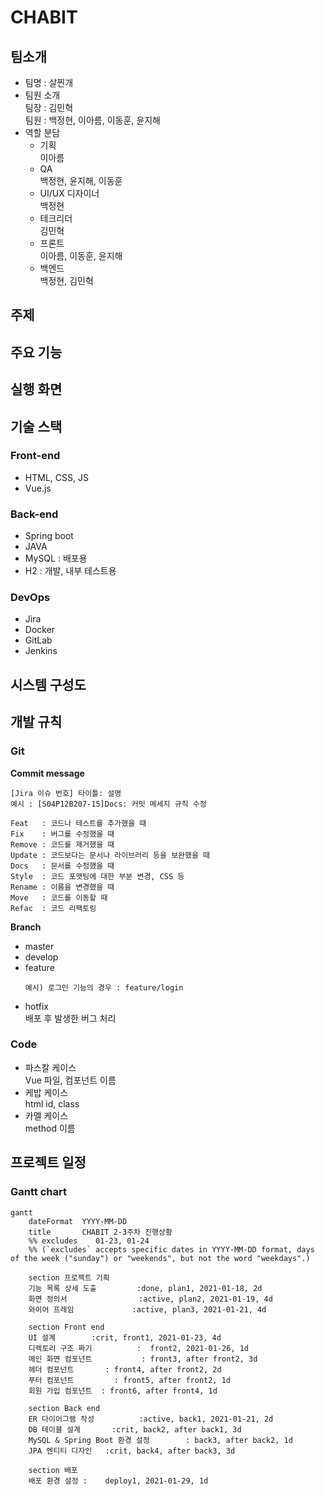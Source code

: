 # CHABIT

## 팀소개

- 팀명 : 살찐개
- 팀원 소개  
   팀장 : 김민혁  
   팀원 : 백정현, 이아름, 이동훈, 윤지해
- 역할 분담
  - 기획  
     이아름
  - QA  
     백정현, 윤지해, 이동훈
  - UI/UX 디자이너  
     백정현
  - 테크리더  
     김민혁
  - 프론트  
     이아름, 이동훈, 윤지해
  - 백엔드  
     백정현, 김민혁

## 주제

## 주요 기능

## 실행 화면

## 기술 스택

### Front-end

- HTML, CSS, JS
- Vue.js

### Back-end

- Spring boot
- JAVA
- MySQL : 배포용
- H2 : 개발, 내부 테스트용

### DevOps

- Jira
- Docker
- GitLab
- Jenkins

## 시스템 구성도

## 개발 규칙

### Git

**Commit message**

```
[Jira 이슈 번호] 타이틀: 설명
예시 : [S04P12B207-15]Docs: 커밋 메세지 규칙 수정
```

```
Feat   : 코드나 테스트를 추가했을 때
Fix    : 버그를 수정했을 때
Remove : 코드를 제거했을 때
Update : 코드보다는 문서나 라이브러리 등을 보완했을 때
Docs   : 문서를 수정했을 때
Style  : 코드 포맷팅에 대한 부분 변경, CSS 등
Rename : 이름을 변경했을 때
Move   : 코드를 이동할 때
Refac  : 코드 리팩토링
```

**Branch**

- master
- develop
- feature
  ```
  예시) 로그인 기능의 경우 : feature/login
  ```
- hotfix  
   배포 후 발생한 버그 처리

### Code

- 파스칼 케이스  
   Vue 파일, 컴포넌트 이름
- 케밥 케이스  
   html id, class
- 카멜 케이스  
   method 이름

## 프로젝트 일정

### Gantt chart

```mermaid
gantt
    dateFormat  YYYY-MM-DD
    title       CHABIT 2-3주차 진행상황
    %% excludes    01-23, 01-24
    %% (`excludes` accepts specific dates in YYYY-MM-DD format, days of the week ("sunday") or "weekends", but not the word "weekdays".)

    section 프로젝트 기획
    기능 목록 상세 도출			:done, plan1, 2021-01-18, 2d
    화면 정의서				  :active, plan2, 2021-01-19, 4d
    와이어 프레임             :active, plan3, 2021-01-21, 4d

	section Front end
    UI 설계      	 :crit, front1, 2021-01-23, 4d
    디렉토리 구조 짜기		  	:  front2, 2021-01-26, 1d
    메인 화면 컴포넌트		 	 : front3, after front2, 3d
    헤더 컴포넌트   	  : front4, after front2, 2d
    푸터 컴포넌트         : front5, after front2, 1d
    회원 가입 컴포넌트  : front6, after front4, 1d

    section Back end
    ER 다이어그램 작성     	 :active, back1, 2021-01-21, 2d
    DB 테이블 설계		:crit, back2, after back1, 3d
    MySQL & Spring Boot 환경 설정     	 : back3, after back2, 1d
    JPA 엔티티 디자인   :crit, back4, after back3, 3d

    section 배포
    배포 환경 설정 :    deploy1, 2021-01-29, 1d
```
